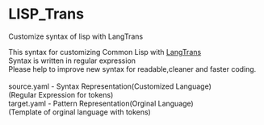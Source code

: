 # LISP_Trans
Customize syntax of lisp with LangTrans


This syntax for customizing Common Lisp with [LangTrans](https://github.com/B-R-P/LangTrans)<br>
Syntax is written in regular expression<br>
Please help to improve new syntax for readable,cleaner and faster coding.<br><br>
source.yaml - Syntax Representation(Customized Language)<br>
              (Regular Expression for tokens)<br>
target.yaml - Pattern Representation(Orginal Language)<br>
              (Template of orginal language with tokens)
